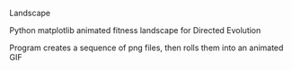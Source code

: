 Landscape

Python matplotlib animated fitness landscape for Directed Evolution

Program creates a sequence of png files, then rolls them into an animated GIF
